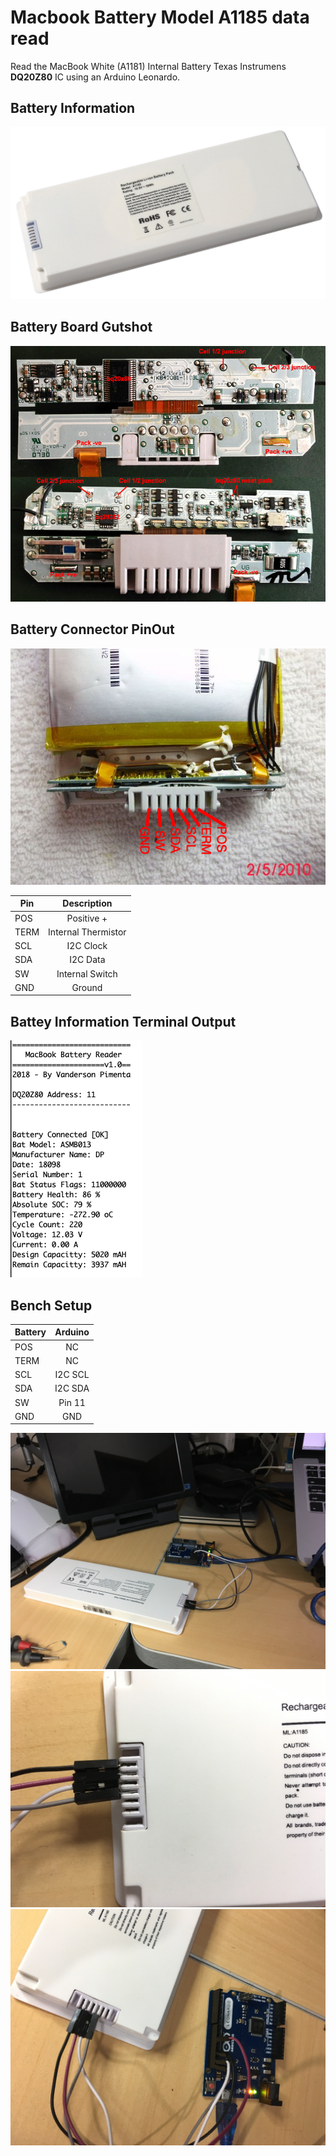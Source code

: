 # Macbook Battery Model A1185 data read

Read the MacBook White (A1181) Internal Battery Texas Instrumens **DQ20Z80** IC using an Arduino Leonardo.

## Battery Information

![](img/a1185.png)

## Battery Board Gutshot
![](img/A1181-battery-board.jpg)

## Battery Connector PinOut

![](img/A1185_pinout.png)

 Pin       | Description          
| ------------- |:-------------:
| POS     | Positive +
| TERM    | Internal Thermistor     
| SCL     | I2C Clock      
| SDA     | I2C Data  
| SW      | Internal Switch 
| GND     | Ground  

## Battey Information Terminal Output
![](img/terminal_output.png)

## Bench Setup

 Battery      | Arduino          
| ------------- |:-------------:
| POS     | NC
| TERM    | NC     
| SCL     | I2C SCL
| SDA     | I2C SDA  
| SW      | Pin 11 
| GND     | GND 

![](img/bench_1.jpg)
![](img/bench_2.jpg)
![](img/bench_3.jpg)
